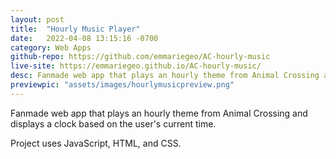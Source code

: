 ```yaml
---
layout: post
title:  "Hourly Music Player"
date:   2022-04-08 13:15:16 -0700
category: Web Apps
github-repo: https://github.com/emmariegeo/AC-hourly-music
live-site: https://emmariegeo.github.io/AC-hourly-music/
desc: Fanmade web app that plays an hourly theme from Animal Crossing and displays a clock based on the user's current time. 
previewpic: "assets/images/hourlymusicpreview.png"
---
```

Fanmade web app that plays an hourly theme from Animal Crossing and displays a clock based on the user's current time. 

Project uses JavaScript, HTML, and CSS.

